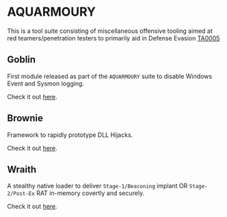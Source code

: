 # AQUARMOURY
This is a tool suite consisting of miscellaneous offensive tooling aimed at red teamers/penetration testers to primarily aid in Defense Evasion [TA0005](https://attack.mitre.org/tactics/TA0005/)

## Goblin
First module released as part of the `AQUARMOURY` suite to disable Windows Event and Sysmon logging.

Check it out [here](https://github.com/slaeryan/AQUARMOURY/tree/master/Goblin).

## Brownie
Framework to rapidly prototype DLL Hijacks.

Check it out [here](https://github.com/slaeryan/AQUARMOURY/tree/master/Brownie).

## Wraith
A stealthy native loader to deliver `Stage-1/Beaconing` implant OR `Stage-2/Post-Ex` RAT in-memory covertly and securely.

Check it out [here](https://github.com/slaeryan/AQUARMOURY/tree/master/Wraith).
